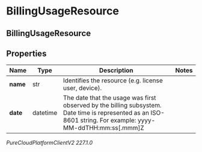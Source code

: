 # BillingUsageResource

## BillingUsageResource

## Properties

|Name | Type | Description | Notes|
|------------ | ------------- | ------------- | -------------|
| **name** | str | Identifies the resource (e.g. license user, device). | |
| **date** | datetime | The date that the usage was first observed by the billing subsystem. Date time is represented as an ISO-8601 string. For example: yyyy-MM-ddTHH:mm:ss[.mmm]Z | |



_PureCloudPlatformClientV2 227.1.0_
